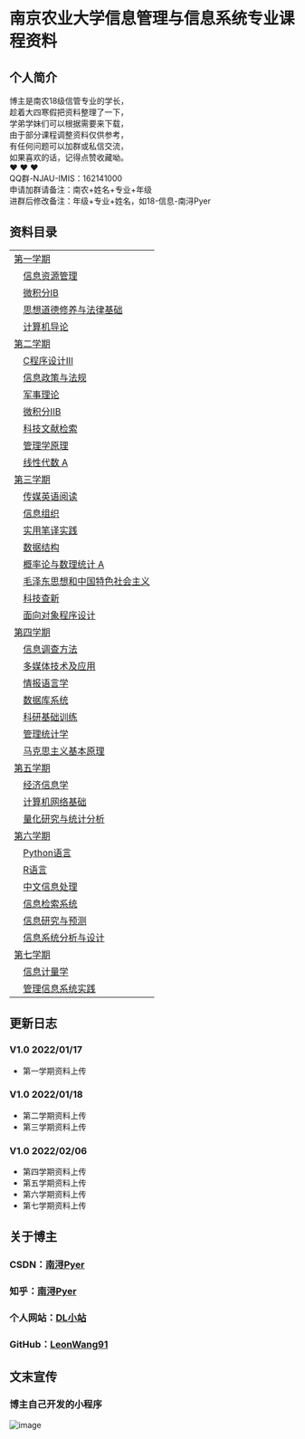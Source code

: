 # 南京农业大学信息管理与信息系统专业课程资料


## 个人简介

博主是南农18级信管专业的学长，<br/>
趁着大四寒假把资料整理了一下，<br/>
学弟学妹们可以根据需要来下载，<br/>
由于部分课程调整资料仅供参考，<br/>
有任何问题可以加群或私信交流，<br/>
如果喜欢的话，记得点赞收藏呦。<br/>
❤ ❤ ❤<br/>
QQ群-NJAU-IMIS：162141000<br/>
申请加群请备注：南农+姓名+专业+年级<br/>
进群后修改备注：年级+专业+姓名，如18-信息-南浔Pyer

## 资料目录

<table>
<tr><td ><a href="https://github.com/LeonWang91/NJAU-IMIS/tree/main/%E7%AC%AC%E4%B8%80%E5%AD%A6%E6%9C%9F">第一学期</a></td></tr>
  <tr><td>&emsp;<a href="https://github.com/LeonWang91/NJAU-IMIS/tree/main/%E7%AC%AC%E4%B8%80%E5%AD%A6%E6%9C%9F/%E4%BF%A1%E6%81%AF%E8%B5%84%E6%BA%90%E7%AE%A1%E7%90%86">信息资源管理</a></td></tr>
  <tr><td>&emsp;<a href="https://github.com/LeonWang91/NJAU-IMIS/tree/main/%E7%AC%AC%E4%B8%80%E5%AD%A6%E6%9C%9F/%E5%BE%AE%E7%A7%AF%E5%88%86%E2%85%A0B">微积分ⅠB</a></td></tr>
  <tr><td>&emsp;<a href="https://github.com/LeonWang91/NJAU-IMIS/tree/main/%E7%AC%AC%E4%B8%80%E5%AD%A6%E6%9C%9F/%E6%80%9D%E6%83%B3%E9%81%93%E5%BE%B7%E4%BF%AE%E5%85%BB%E4%B8%8E%E6%B3%95%E5%BE%8B%E5%9F%BA%E7%A1%80">思想道德修养与法律基础</a></td></tr>
  <tr><td>&emsp;<a href="https://github.com/LeonWang91/NJAU-IMIS/tree/main/%E7%AC%AC%E4%B8%80%E5%AD%A6%E6%9C%9F/%E8%AE%A1%E7%AE%97%E6%9C%BA%E5%AF%BC%E8%AE%BA">计算机导论</a></td></tr>
  
<tr><td ><a href="https://github.com/LeonWang91/NJAU-IMIS/tree/main/%E7%AC%AC%E4%BA%8C%E5%AD%A6%E6%9C%9F">第二学期</a></td></tr>
  <tr><td>&emsp;<a href="https://github.com/LeonWang91/NJAU-IMIS/tree/main/%E7%AC%AC%E4%BA%8C%E5%AD%A6%E6%9C%9F/C%E7%A8%8B%E5%BA%8F%E8%AE%BE%E8%AE%A1%E2%85%A2">C程序设计Ⅲ</a></td></tr>
  <tr><td>&emsp;<a href="https://github.com/LeonWang91/NJAU-IMIS/tree/main/%E7%AC%AC%E4%BA%8C%E5%AD%A6%E6%9C%9F/%E4%BF%A1%E6%81%AF%E6%94%BF%E7%AD%96%E4%B8%8E%E6%B3%95%E8%A7%84">信息政策与法规</a></td></tr>
  <tr><td>&emsp;<a href="https://github.com/LeonWang91/NJAU-IMIS/tree/main/%E7%AC%AC%E4%BA%8C%E5%AD%A6%E6%9C%9F/%E5%86%9B%E4%BA%8B%E7%90%86%E8%AE%BA">军事理论</a></td></tr>
  <tr><td>&emsp;<a href="https://github.com/LeonWang91/NJAU-IMIS/tree/main/%E7%AC%AC%E4%BA%8C%E5%AD%A6%E6%9C%9F/%E5%BE%AE%E7%A7%AF%E5%88%86%E2%85%A1B">微积分ⅡB</a></td></tr>
  <tr><td>&emsp;<a href="https://github.com/LeonWang91/NJAU-IMIS/tree/main/%E7%AC%AC%E4%BA%8C%E5%AD%A6%E6%9C%9F/%E7%A7%91%E6%8A%80%E6%96%87%E7%8C%AE%E6%A3%80%E7%B4%A2">科技文献检索</a></td></tr>
  <tr><td>&emsp;<a href="https://github.com/LeonWang91/NJAU-IMIS/tree/main/%E7%AC%AC%E4%BA%8C%E5%AD%A6%E6%9C%9F/%E7%AE%A1%E7%90%86%E5%AD%A6%E5%8E%9F%E7%90%86">管理学原理</a></td></tr>
  <tr><td>&emsp;<a href="https://github.com/LeonWang91/NJAU-IMIS/tree/main/%E7%AC%AC%E4%BA%8C%E5%AD%A6%E6%9C%9F/%E7%BA%BF%E6%80%A7%E4%BB%A3%E6%95%B0%20A">线性代数 A</a></td></tr>
  
<tr><td ><a href="https://github.com/LeonWang91/NJAU-IMIS/tree/main/%E7%AC%AC%E4%B8%89%E5%AD%A6%E6%9C%9F">第三学期</a></td></tr>
  <tr><td>&emsp;<a href="https://github.com/LeonWang91/NJAU-IMIS/tree/main/%E7%AC%AC%E4%B8%89%E5%AD%A6%E6%9C%9F/%E4%BC%A0%E5%AA%92%E8%8B%B1%E8%AF%AD%E9%98%85%E8%AF%BB">传媒英语阅读</a></td></tr>
  <tr><td>&emsp;<a href="https://github.com/LeonWang91/NJAU-IMIS/tree/main/%E7%AC%AC%E4%B8%89%E5%AD%A6%E6%9C%9F/%E4%BF%A1%E6%81%AF%E7%BB%84%E7%BB%87">信息组织</a></td></tr>
  <tr><td>&emsp;<a href="https://github.com/LeonWang91/NJAU-IMIS/tree/main/%E7%AC%AC%E4%B8%89%E5%AD%A6%E6%9C%9F/%E5%AE%9E%E7%94%A8%E7%AC%94%E8%AF%91%E5%AE%9E%E8%B7%B5">实用笔译实践</a></td></tr>
  <tr><td>&emsp;<a href="https://github.com/LeonWang91/NJAU-IMIS/tree/main/%E7%AC%AC%E4%B8%89%E5%AD%A6%E6%9C%9F/%E6%95%B0%E6%8D%AE%E7%BB%93%E6%9E%84">数据结构</a></td></tr>
  <tr><td>&emsp;<a href="https://github.com/LeonWang91/NJAU-IMIS/tree/main/%E7%AC%AC%E4%B8%89%E5%AD%A6%E6%9C%9F/%E6%A6%82%E7%8E%87%E8%AE%BA%E4%B8%8E%E6%95%B0%E7%90%86%E7%BB%9F%E8%AE%A1%20A">概率论与数理统计 A</a></td></tr>
  <tr><td>&emsp;<a href="https://github.com/LeonWang91/NJAU-IMIS/tree/main/%E7%AC%AC%E4%B8%89%E5%AD%A6%E6%9C%9F/%E6%AF%9B%E6%B3%BD%E4%B8%9C%E6%80%9D%E6%83%B3%E5%92%8C%E4%B8%AD%E5%9B%BD%E7%89%B9%E8%89%B2%E7%A4%BE%E4%BC%9A%E4%B8%BB%E4%B9%89">毛泽东思想和中国特色社会主义</a></td></tr>
  <tr><td>&emsp;<a href="https://github.com/LeonWang91/NJAU-IMIS/tree/main/%E7%AC%AC%E4%B8%89%E5%AD%A6%E6%9C%9F/%E7%A7%91%E6%8A%80%E6%9F%A5%E6%96%B0">科技查新</a></td></tr>
  <tr><td>&emsp;<a href="https://github.com/LeonWang91/NJAU-IMIS/tree/main/%E7%AC%AC%E4%B8%89%E5%AD%A6%E6%9C%9F/%E9%9D%A2%E5%90%91%E5%AF%B9%E8%B1%A1%E7%A8%8B%E5%BA%8F%E8%AE%BE%E8%AE%A1">面向对象程序设计</a></td></tr> 
  
<tr><td ><a href="https://github.com/LeonWang91/NJAU-IMIS/tree/main/%E7%AC%AC%E5%9B%9B%E5%AD%A6%E6%9C%9F">第四学期</a></td></tr>
  <tr><td>&emsp;<a href="https://github.com/LeonWang91/NJAU-IMIS/tree/main/%E7%AC%AC%E5%9B%9B%E5%AD%A6%E6%9C%9F/%E4%BF%A1%E6%81%AF%E8%B0%83%E6%9F%A5%E6%96%B9%E6%B3%95">信息调查方法</a></td></tr>
  <tr><td>&emsp;<a href="https://github.com/LeonWang91/NJAU-IMIS/tree/main/%E7%AC%AC%E5%9B%9B%E5%AD%A6%E6%9C%9F/%E5%A4%9A%E5%AA%92%E4%BD%93%E6%8A%80%E6%9C%AF%E5%8F%8A%E5%BA%94%E7%94%A8">多媒体技术及应用</a></td></tr>
  <tr><td>&emsp;<a href="https://github.com/LeonWang91/NJAU-IMIS/tree/main/%E7%AC%AC%E5%9B%9B%E5%AD%A6%E6%9C%9F/%E6%83%85%E6%8A%A5%E8%AF%AD%E8%A8%80%E5%AD%A6">情报语言学</a></td></tr>
  <tr><td>&emsp;<a href="https://github.com/LeonWang91/NJAU-IMIS/tree/main/%E7%AC%AC%E5%9B%9B%E5%AD%A6%E6%9C%9F/%E6%95%B0%E6%8D%AE%E5%BA%93%E7%B3%BB%E7%BB%9F">数据库系统</a></td></tr>
  <tr><td>&emsp;<a href="https://github.com/LeonWang91/NJAU-IMIS/tree/main/%E7%AC%AC%E5%9B%9B%E5%AD%A6%E6%9C%9F/%E7%A7%91%E7%A0%94%E5%9F%BA%E7%A1%80%E8%AE%AD%E7%BB%83">科研基础训练</a></td></tr>
  <tr><td>&emsp;<a href="https://github.com/LeonWang91/NJAU-IMIS/tree/main/%E7%AC%AC%E5%9B%9B%E5%AD%A6%E6%9C%9F/%E7%AE%A1%E7%90%86%E7%BB%9F%E8%AE%A1%E5%AD%A6">管理统计学</a></td></tr>
  <tr><td>&emsp;<a href="https://github.com/LeonWang91/NJAU-IMIS/tree/main/%E7%AC%AC%E5%9B%9B%E5%AD%A6%E6%9C%9F/%E9%A9%AC%E5%85%8B%E6%80%9D%E4%B8%BB%E4%B9%89%E5%9F%BA%E6%9C%AC%E5%8E%9F%E7%90%86">马克思主义基本原理</a></td></tr>
  
<tr><td ><a href="https://github.com/LeonWang91/NJAU-IMIS/tree/main/%E7%AC%AC%E4%BA%94%E5%AD%A6%E6%9C%9F">第五学期</a></td></tr>
  <tr><td>&emsp;<a href="https://github.com/LeonWang91/NJAU-IMIS/tree/main/%E7%AC%AC%E4%BA%94%E5%AD%A6%E6%9C%9F/%E7%BB%8F%E6%B5%8E%E4%BF%A1%E6%81%AF%E5%AD%A6">经济信息学</a></td></tr>
  <tr><td>&emsp;<a href="https://github.com/LeonWang91/NJAU-IMIS/tree/main/%E7%AC%AC%E4%BA%94%E5%AD%A6%E6%9C%9F/%E8%AE%A1%E7%AE%97%E6%9C%BA%E7%BD%91%E7%BB%9C%E5%9F%BA%E7%A1%80">计算机网络基础</a></td></tr>
  <tr><td>&emsp;<a href="https://github.com/LeonWang91/NJAU-IMIS/tree/main/%E7%AC%AC%E4%BA%94%E5%AD%A6%E6%9C%9F/%E9%87%8F%E5%8C%96%E7%A0%94%E7%A9%B6%E4%B8%8E%E7%BB%9F%E8%AE%A1%E5%88%86%E6%9E%90">量化研究与统计分析</a></td></tr>
  
<tr><td ><a href="https://github.com/LeonWang91/NJAU-IMIS/tree/main/%E7%AC%AC%E5%85%AD%E5%AD%A6%E6%9C%9F">第六学期</a></td></tr>
  <tr><td>&emsp;<a href="https://github.com/LeonWang91/NJAU-IMIS/tree/main/%E7%AC%AC%E5%85%AD%E5%AD%A6%E6%9C%9F/Python%E8%AF%AD%E8%A8%80">Python语言</a></td></tr>
  <tr><td>&emsp;<a href="https://github.com/LeonWang91/NJAU-IMIS/tree/main/%E7%AC%AC%E5%85%AD%E5%AD%A6%E6%9C%9F/R%E8%AF%AD%E8%A8%80">R语言</a></td></tr>
  <tr><td>&emsp;<a href="https://github.com/LeonWang91/NJAU-IMIS/tree/main/%E7%AC%AC%E5%85%AD%E5%AD%A6%E6%9C%9F/%E4%B8%AD%E6%96%87%E4%BF%A1%E6%81%AF%E5%A4%84%E7%90%86">中文信息处理</a></td></tr>
  <tr><td>&emsp;<a href="https://github.com/LeonWang91/NJAU-IMIS/tree/main/%E7%AC%AC%E5%85%AD%E5%AD%A6%E6%9C%9F/%E4%BF%A1%E6%81%AF%E6%A3%80%E7%B4%A2%E7%B3%BB%E7%BB%9F">信息检索系统</a></td></tr>
  <tr><td>&emsp;<a href="https://github.com/LeonWang91/NJAU-IMIS/tree/main/%E7%AC%AC%E5%85%AD%E5%AD%A6%E6%9C%9F/%E4%BF%A1%E6%81%AF%E7%A0%94%E7%A9%B6%E4%B8%8E%E9%A2%84%E6%B5%8B">信息研究与预测</a></td></tr>
  <tr><td>&emsp;<a href="https://github.com/LeonWang91/NJAU-IMIS/tree/main/%E7%AC%AC%E5%85%AD%E5%AD%A6%E6%9C%9F/%E4%BF%A1%E6%81%AF%E7%B3%BB%E7%BB%9F%E5%88%86%E6%9E%90%E4%B8%8E%E8%AE%BE%E8%AE%A1">信息系统分析与设计</a></td></tr>
  
<tr><td ><a href="https://github.com/LeonWang91/NJAU-IMIS/tree/main/%E7%AC%AC%E4%B8%83%E5%AD%A6%E6%9C%9F">第七学期</a></td></tr>
  <tr><td>&emsp;<a href="https://github.com/LeonWang91/NJAU-IMIS/tree/main/%E7%AC%AC%E4%B8%83%E5%AD%A6%E6%9C%9F/%E4%BF%A1%E6%81%AF%E8%AE%A1%E9%87%8F%E5%AD%A6">信息计量学</a></td></tr>
  <tr><td>&emsp;<a href="https://github.com/LeonWang91/NJAU-IMIS/tree/main/%E7%AC%AC%E4%B8%83%E5%AD%A6%E6%9C%9F/%E7%AE%A1%E7%90%86%E4%BF%A1%E6%81%AF%E7%B3%BB%E7%BB%9F%E5%AE%9E%E8%B7%B5">管理信息系统实践</a></td></tr>
  
</table>


## 更新日志

### V1.0 2022/01/17
* 第一学期资料上传

### V1.0 2022/01/18
* 第二学期资料上传
* 第三学期资料上传

### V1.0 2022/02/06
* 第四学期资料上传
* 第五学期资料上传
* 第六学期资料上传
* 第七学期资料上传

## 关于博主

### CSDN：[南浔Pyer](https://blog.csdn.net/qq_45538469)<br/>
### 知乎：[南浔Pyer](https://www.zhihu.com/people/mo-chen-42-54)<br/>
### 个人网站：[DL小站](https://www.idalei.top/)<br/>
### GitHub：[LeonWang91](https://github.com/LeonWang91)<br/>


## 文末宣传

### 博主自己开发的小程序
![image](https://user-images.githubusercontent.com/60532543/149790326-837fc477-a296-4a30-afd1-8a78ac050687.png)

